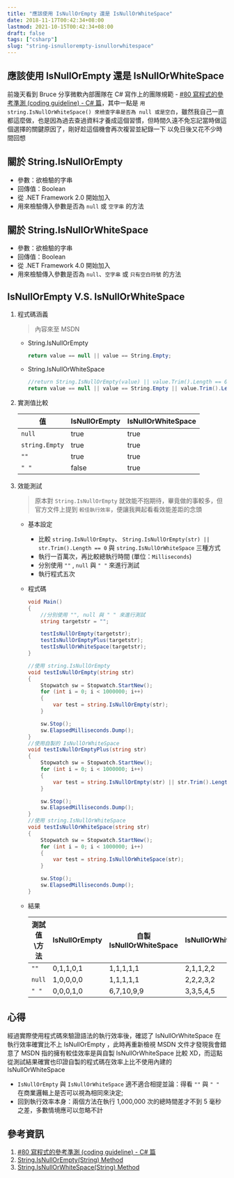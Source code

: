 ```yaml
---
title: "應該使用 IsNullOrEmpty 還是 IsNullOrWhiteSpace"
date: 2018-11-17T00:42:34+08:00
lastmod: 2021-10-15T00:42:34+08:00
draft: false
tags: ["csharp"]
slug: "string-isnullorempty-isnullorwhitespace"
---
```

## 應該使用 IsNullOrEmpty 還是 IsNullOrWhiteSpace

前幾天看到 Bruce 分享微軟內部團隊在 C# 寫作上的團隊規範 - [#80 寫程式的參考準測 (coding guideline) - C# 篇](http://www.woolycsnote.tw/2018/11/80-coding-guideline-c.html)，其中一點是 `用 string.IsNullOrWhiteSpace() 來檢查字串是否為 null 或是空白`，雖然我自己一直都這麼做，也是因為過去查過資料才養成這個習慣，但時間久遠不免忘記當時做這個選擇的關鍵原因了，剛好趁這個機會再次複習並紀錄一下  以免日後又花不少時間回想

## 關於 String.IsNullOrEmpty

- 參數：欲檢驗的字串
- 回傳值：Boolean
- 從 .NET Framework 2.0 開始加入
- 用來檢驗傳入參數是否為 `null` 或 `空字串` 的方法

## 關於 String.IsNullOrWhiteSpace

- 參數：欲檢驗的字串
- 回傳值：Boolean
- 從 .NET Framework 4.0 開始加入
- 用來檢驗傳入參數是否為 `null`、`空字串` 或 `只有空白符號` 的方法

## IsNullOrEmpty V.S. IsNullOrWhiteSpace

1. 程式碼涵義

    > 內容來至 MSDN

    - String.IsNullOrEmpty

        ```cs
        return value == null || value == String.Empty;
        ```

    - String.IsNullOrWhiteSpace

        ```cs
        //return String.IsNullOrEmpty(value) || value.Trim().Length == 0;
        return value == null || value == String.Empty || value.Trim().Length == 0;
        ```

2. 實測值比較

    值|IsNullOrEmpty|IsNullOrWhiteSpace
    ---|---|---
    `null`|true|true
    `string.Empty`|true|true
    `""`|true|true
    `" "`|false|true

3. 效能測試

    > 原本對 `String.IsNullOrEmpty` 就效能不抱期待，畢竟做的事較多，但官方文件上提到 `較佳執行效率`，便讓我興起看看效能差距的念頭

    - 基本設定
        - 比較 `string.IsNullOrEmpty`、 `String.IsNullOrEmpty(str) || str.Trim().Length == 0` 與 `string.IsNullOrWhiteSpace` 三種方式
        - 執行一百萬次，再比較總執行時間 (單位：`Milliseconds`)
        - 分別使用 `""` , `null` 與 `" "` 來進行測試
        - 執行程式五次
    - 程式碼

        ```cs
        void Main()
        {
            //分別使用 "", null 與 " " 來進行測試
            string targetstr = "";

            testIsNullOrEmpty(targetstr);
            testIsNullOrEmptyPlus(targetstr);
            testIsNullOrWhiteSpace(targetstr);
        }

        //使用 string.IsNullOrEmpty
        void testIsNullOrEmpty(string str)
        {
            Stopwatch sw = Stopwatch.StartNew();
            for (int i = 0; i < 1000000; i++)
            {
                var test = string.IsNullOrEmpty(str);
            }

            sw.Stop();
            sw.ElapsedMilliseconds.Dump();
        }
        //使用自製的 IsNullOrWhiteSpace
        void testIsNullOrEmptyPlus(string str)
        {
            Stopwatch sw = Stopwatch.StartNew();
            for (int i = 0; i < 1000000; i++)
            {
                var test = string.IsNullOrEmpty(str) || str.Trim().Length == 0;
            }

            sw.Stop();
            sw.ElapsedMilliseconds.Dump();
        }
        //使用 string.IsNullOrWhiteSpace
        void testIsNullOrWhiteSpace(string str)
        {
            Stopwatch sw = Stopwatch.StartNew();
            for (int i = 0; i < 1000000; i++)
            {
                var test = string.IsNullOrWhiteSpace(str);
            }

            sw.Stop();
            sw.ElapsedMilliseconds.Dump();
        }

        ```

    - 結果

        測試值\方法|IsNullOrEmpty|自製 IsNullOrWhiteSpace|IsNullOrWhiteSpace
        ---|---|---|---
        `""`|0,1,1,0,1|1,1,1,1,1|2,1,1,2,2
        `null`|1,0,0,0,0|1,1,1,1,1|2,2,2,3,2
        `" "`|0,0,0,1,0|6,7,10,9,9|3,3,5,4,5

## 心得

經過實際使用程式碼來驗證語法的執行效率後，確認了 IsNullOrWhiteSpace 在執行效率確實比不上 IsNullOrEmpty ，此時再重新檢視 MSDN 文件才發現我會錯意了  MSDN 指的擁有較佳效率是與自製 IsNullOrWhiteSpace 比較 XD，而這點從測試結果確實也印證自製的程式碼在效率上比不使用內建的 IsNullOrWhiteSpace

- `IsNullOrEmpty` 與 `IsNullOrWhiteSpace` 適不適合相提並論：得看 `""` 與 `" "` 在商業邏輯上是否可以視為相同來決定;
- 回到執行效率本身：兩個方法在執行 1,000,000 次的總時間差才不到 5 毫秒之差，多數情境應可以忽略不計

## 參考資訊

1. [#80 寫程式的參考準測 (coding guideline) - C# 篇](http://www.woolycsnote.tw/2018/11/80-coding-guideline-c.html)
2. [String.IsNullOrEmpty(String) Method](https://docs.microsoft.com/en-us/dotnet/api/system.string.isnullorempty?WT.mc_id=DOP-MVP-5002594)
3. [String.IsNullOrWhiteSpace(String) Method](https://docs.microsoft.com/en-us/dotnet/api/system.string.isnullorwhitespace?WT.mc_id=DOP-MVP-5002594)
